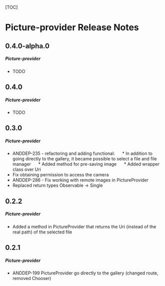 [TOC]
# Picture-provider Release Notes
## 0.4.0-alpha.0
##### Picture-provider
* TODO
## 0.4.0
##### Picture-provider
* TODO
## 0.3.0
##### Picture-provider
* ANDDEP-235 - refactoring and adding functional:
     * In addition to going directly to the gallery, it became possible to select a file and file manager
     * Added method for pre-saving image
     * Added wrapper class over Uri
* Fix obtaining permission to access the camera
* ANDDEP-286 - Fix working with remote images in PictureProvider
* Replaced return types Observable -> Single
## 0.2.2
##### Picture-provider
* Added a method in PictureProvider that returns the Uri (instead of the real path) of the selected file
## 0.2.1
##### Picture-provider
* ANDDEP-199 PictureProvider go directly to the gallery (changed route, removed Chooser)